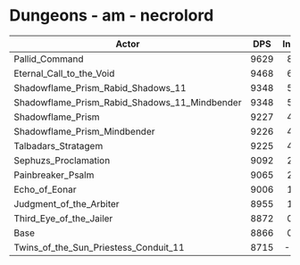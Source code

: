 # Dungeons - am - necrolord
| Actor | DPS | Increase |
|---|:---:|:---:|
|Pallid_Command|9629|8.61%|
|Eternal_Call_to_the_Void|9468|6.79%|
|Shadowflame_Prism_Rabid_Shadows_11|9348|5.44%|
|Shadowflame_Prism_Rabid_Shadows_11_Mindbender|9348|5.44%|
|Shadowflame_Prism|9227|4.07%|
|Shadowflame_Prism_Mindbender|9226|4.06%|
|Talbadars_Stratagem|9225|4.05%|
|Sephuzs_Proclamation|9092|2.55%|
|Painbreaker_Psalm|9065|2.24%|
|Echo_of_Eonar|9006|1.58%|
|Judgment_of_the_Arbiter|8955|1.00%|
|Third_Eye_of_the_Jailer|8872|0.07%|
|Base|8866|0.00%|
|Twins_of_the_Sun_Priestess_Conduit_11|8715|-1.70%|

